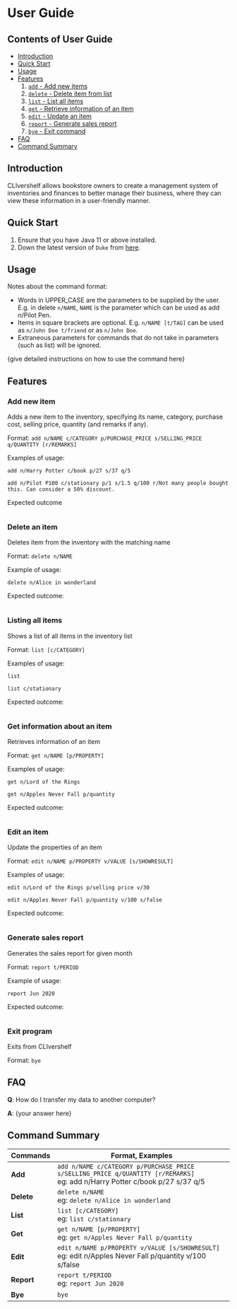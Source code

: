 # User Guide

## Contents of User Guide
- [Introduction](#introduction)
- [Quick Start](#quick-start)
- [Usage](#usage)
- [Features](#features)
  1. [`add` - Add new items](#add-new-item)  
  2. [`delete` - Delete item from list](#delete-an-item)
  3. [`list` - List all items](#listing-all-items)
  4. [`get` - Retrieve information of an item](#get-information-about-an-item)
  5. [`edit` - Update an item](#edit-an-item)
  6. [`report` - Generate sales report](#generate-sales-report)
  7. [`bye` - Exit command](#exit-program)
- [FAQ](#faq)
- [Command Summary](#command-summary)

## Introduction

CLIvershelf allows bookstore owners to create a management system of inventories and finances to better manage their
business, where they can view these information in a user-friendly manner.

## Quick Start

1. Ensure that you have Java 11 or above installed.
1. Down the latest version of `Duke` from [here](http://link.to/duke).

## Usage

Notes about the command format:

* Words in UPPER_CASE are the parameters to be supplied by the user. E.g. in delete `n/NAME`, `NAME` is the parameter
  which can be used as add n/Pilot Pen.
* Items in square brackets are optional. E.g. `n/NAME [t/TAG]` can be used as `n/John Doe t/friend` or as `n/John Doe`.
* Extraneous parameters for commands that do not take in parameters (such as list) will be ignored.

{give detailed instructions on how to use the command here}

## Features

### Add new item

Adds a new item to the inventory, specifying its name, category, purchase cost, selling price, quantity (and remarks if any).

Format: `add n/NAME c/CATEGORY p/PURCHASE_PRICE s/SELLING_PRICE q/QUANTITY [r/REMARKS]`

Examples of usage:
```
add n/Harry Potter c/book p/27 s/37 q/5 

add n/Pilot P100 c/stationary p/1 s/1.5 q/100 r/Not many people bought this. Can consider a 50% discount.
```

Expected outcome
```

```

### Delete an item

Deletes item from the inventory with the matching name

Format: `delete n/NAME`

Example of usage:
```
delete n/Alice in wonderland
```
Expected outcome:
```

```

### Listing all items 

Shows a list of all items in the inventory list

Format: `list [c/CATEGORY]`

Examples of usage:
```
list 

list c/stationary
```
Expected outcome:
```

```


### Get information about an item

Retrieves information of an item 

Format: `get n/NAME [p/PROPERTY]`

Examples of usage:
```
get n/Lord of the Rings

get n/Apples Never Fall p/quantity
```
Expected outcome:
```

```


### Edit an item

Update the properties of an item

Format: `edit n/NAME p/PROPERTY v/VALUE [s/SHOWRESULT]`

Examples of usage:
```
edit n/Lord of the Rings p/selling price v/30

edit n/Apples Never Fall p/quantity v/100 s/false
```

Expected outcome:
```

```

### Generate sales report

Generates the sales report for given month

Format: `report t/PERIOD`

Example of usage:
```
report Jun 2020
```

Expected outcome:
```

```

### Exit program

Exits from CLIvershelf

Format: `bye`


## FAQ

**Q**: How do I transfer my data to another computer?

**A**: {your answer here}

## Command Summary

|Commands    |Format, Examples                                                                                                                 |
| ----       | ----                                                                                                                            |
|**Add**     | `add n/NAME c/CATEGORY p/PURCHASE_PRICE s/SELLING_PRICE q/QUANTITY [r/REMARKS]` <br> eg: add n/Harry Potter c/book p/27 s/37 q/5|
|**Delete**  | `delete n/NAME` <br> eg: `delete n/Alice in wonderland`                                                                         |
|**List**    | `list [c/CATEGORY]` <br> eg: `list c/stationary`                                                                                |
|**Get**     | `get n/NAME [p/PROPERTY]` <br> eg: `get n/Apples Never Fall p/quantity`                                                         |
|**Edit**    | `edit n/NAME p/PROPERTY v/VALUE [s/SHOWRESULT]` <br> eg: edit n/Apples Never Fall p/quantity v/100 s/false                      |
|**Report**  | `report t/PERIOD` <br> eg: `report Jun 2020`                                                                                    |
|**Bye**     | `bye`                                                                                                                           |


